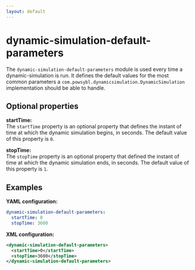 ```yaml
---
layout: default
--- 
```


# dynamic-simulation-default-parameters
The `dynamic-simulation-default-parameters` module is used every time a dynamic-simulation is run. It defines the default values for the most common parameters a `com.powsybl.dynamicsimulation.DynamicSimulation` implementation should be able to handle. 

## Optional properties

**startTime:**  
The `startTime` property is an optional property that defines the instant of time at which the dynamic simulation begins, in seconds. The default value of this property is `0`.

**stopTime:**  
The `stopTime` property is an optional property that defined the instant of time at which the dynamic simulation ends, in seconds. The default value of this property is `1`.

## Examples

**YAML configuration:**
```yaml
dynamic-simulation-default-parameters:
  startTime: 0
  stopTime: 3600
```

**XML configuration:**
```xml
<dynamic-simulation-default-parameters>
  <startTime>0</startTime>
  <stopTime>3600</stopTime>
</dynamic-simulation-default-parameters>
```
